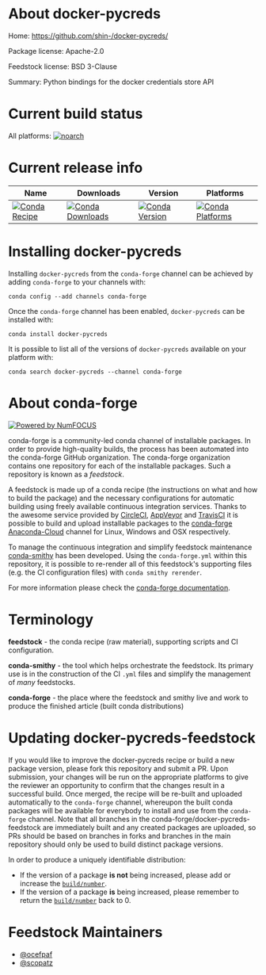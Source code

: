 <!--
# -*- mode: jinja -*-
-->

About docker-pycreds
====================

Home: https://github.com/shin-/docker-pycreds/

Package license: Apache-2.0

Feedstock license: BSD 3-Clause

Summary: Python bindings for the docker credentials store API



Current build status
====================

All platforms:
[![noarch](https://img.shields.io/circleci/project/github/conda-forge/docker-pycreds-feedstock/master.svg?label=noarch)](https://circleci.com/gh/conda-forge/docker-pycreds-feedstock)

Current release info
====================

| Name | Downloads | Version | Platforms |
| --- | --- | --- | --- |
| [![Conda Recipe](https://img.shields.io/badge/recipe-docker--pycreds-green.svg)](https://anaconda.org/conda-forge/docker-pycreds) | [![Conda Downloads](https://img.shields.io/conda/dn/conda-forge/docker-pycreds.svg)](https://anaconda.org/conda-forge/docker-pycreds) | [![Conda Version](https://img.shields.io/conda/vn/conda-forge/docker-pycreds.svg)](https://anaconda.org/conda-forge/docker-pycreds) | [![Conda Platforms](https://img.shields.io/conda/pn/conda-forge/docker-pycreds.svg)](https://anaconda.org/conda-forge/docker-pycreds) |

Installing docker-pycreds
=========================

Installing `docker-pycreds` from the `conda-forge` channel can be achieved by adding `conda-forge` to your channels with:

```
conda config --add channels conda-forge
```

Once the `conda-forge` channel has been enabled, `docker-pycreds` can be installed with:

```
conda install docker-pycreds
```

It is possible to list all of the versions of `docker-pycreds` available on your platform with:

```
conda search docker-pycreds --channel conda-forge
```


About conda-forge
=================

[![Powered by NumFOCUS](https://img.shields.io/badge/powered%20by-NumFOCUS-orange.svg?style=flat&colorA=E1523D&colorB=007D8A)](http://numfocus.org)

conda-forge is a community-led conda channel of installable packages.
In order to provide high-quality builds, the process has been automated into the
conda-forge GitHub organization. The conda-forge organization contains one repository
for each of the installable packages. Such a repository is known as a *feedstock*.

A feedstock is made up of a conda recipe (the instructions on what and how to build
the package) and the necessary configurations for automatic building using freely
available continuous integration services. Thanks to the awesome service provided by
[CircleCI](https://circleci.com/), [AppVeyor](https://www.appveyor.com/)
and [TravisCI](https://travis-ci.org/) it is possible to build and upload installable
packages to the [conda-forge](https://anaconda.org/conda-forge)
[Anaconda-Cloud](https://anaconda.org/) channel for Linux, Windows and OSX respectively.

To manage the continuous integration and simplify feedstock maintenance
[conda-smithy](https://github.com/conda-forge/conda-smithy) has been developed.
Using the ``conda-forge.yml`` within this repository, it is possible to re-render all of
this feedstock's supporting files (e.g. the CI configuration files) with ``conda smithy rerender``.

For more information please check the [conda-forge documentation](https://conda-forge.org/docs/).

Terminology
===========

**feedstock** - the conda recipe (raw material), supporting scripts and CI configuration.

**conda-smithy** - the tool which helps orchestrate the feedstock.
                   Its primary use is in the construction of the CI ``.yml`` files
                   and simplify the management of *many* feedstocks.

**conda-forge** - the place where the feedstock and smithy live and work to
                  produce the finished article (built conda distributions)


Updating docker-pycreds-feedstock
=================================

If you would like to improve the docker-pycreds recipe or build a new
package version, please fork this repository and submit a PR. Upon submission,
your changes will be run on the appropriate platforms to give the reviewer an
opportunity to confirm that the changes result in a successful build. Once
merged, the recipe will be re-built and uploaded automatically to the
`conda-forge` channel, whereupon the built conda packages will be available for
everybody to install and use from the `conda-forge` channel.
Note that all branches in the conda-forge/docker-pycreds-feedstock are
immediately built and any created packages are uploaded, so PRs should be based
on branches in forks and branches in the main repository should only be used to
build distinct package versions.

In order to produce a uniquely identifiable distribution:
 * If the version of a package **is not** being increased, please add or increase
   the [``build/number``](https://conda.io/docs/user-guide/tasks/build-packages/define-metadata.html#build-number-and-string).
 * If the version of a package **is** being increased, please remember to return
   the [``build/number``](https://conda.io/docs/user-guide/tasks/build-packages/define-metadata.html#build-number-and-string)
   back to 0.

Feedstock Maintainers
=====================

* [@ocefpaf](https://github.com/ocefpaf/)
* [@scopatz](https://github.com/scopatz/)

